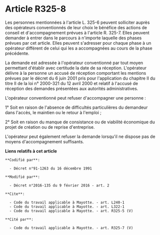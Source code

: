 # Article R325-8

Les personnes mentionnées à l'article L. 325-6 peuvent solliciter auprès des opérateurs conventionnés de leur choix le
bénéfice des actions de conseil et d'accompagnement prévues à l'article R. 325-7. Elles peuvent demander à entrer dans le
parcours à n'importe laquelle des phases prévues par cet article. Elles peuvent s'adresser pour chaque phase à un opérateur
différent de celui qui les a accompagnées au cours de la phase précédente. 

La demande est adressée à l'opérateur conventionné par tout moyen permettant d'établir avec certitude la date de sa
réception. L'opérateur délivre à la personne un accusé de réception comportant les mentions prévues par le décret du 6 juin
2001 pris pour l'application du chapitre II du titre II de la loi n° 2000-321 du 12 avril 2000 et relatif à l'accusé de
réception des demandes présentées aux autorités administratives. 

L'opérateur conventionné peut refuser d'accompagner une personne : 

1° Soit en raison de l'absence de difficultés particulières du demandeur dans l'accès, le maintien ou le retour à l'emploi ; 

2° Soit en raison du manque de consistance ou de viabilité économique du projet de création ou de reprise d'entreprise. 

L'opérateur peut également refuser la demande lorsqu'il ne dispose pas de moyens d'accompagnement suffisants.

**Liens relatifs à cet article**

	**Codifié par**:

	  - Décret n°91-1263 du 16 décembre 1991

	**Modifié par**:

	  - Décret n°2016-135 du 9 février 2016 - art. 2

	**Cite**:

	  - Code du travail applicable à Mayotte. - art. L240-1
	  - Code du travail applicable à Mayotte. - art. L322-1
	  - Code du travail applicable à Mayotte. - art. R325-5 (V)

	**Cité par**:

	  - Code du travail applicable à Mayotte. - art. R325-7 (V)
